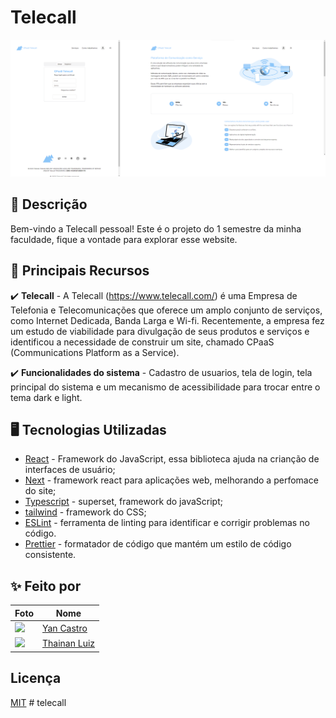 # Telecall

![preview](./public/preview.webp)

## 💭 Descrição

Bem-vindo a Telecall pessoal! Este é o projeto do 1 semestre da minha faculdade, fique a vontade para explorar esse website.

## 🚀 Principais Recursos

✔️ **Telecall** - A Telecall (https://www.telecall.com/) é uma Empresa de Telefonia e Telecomunicações que oferece um
amplo conjunto de serviços, como Internet Dedicada, Banda Larga e Wi-fi. Recentemente, a empresa fez
um estudo de viabilidade para divulgação de seus produtos e serviços e identificou a necessidade de
construir um site, chamado CPaaS (Communications Platform as a Service).

✔️ **Funcionalidades do sistema** - Cadastro de usuarios, tela de login, tela principal do sistema e um mecanismo de acessibilidade para trocar entre o tema dark e light.

## 🖥️ Tecnologias Utilizadas

- [React](https://react.dev) - Framework do JavaScript, essa biblioteca ajuda na crianção de interfaces de usuário;
- [Next](https://nextjs.org/) - framework react para aplicações web, melhorando a perfomace do site;
- [Typescript](https://www.typescriptlang.org) - superset, framework do javaScript;
- [tailwind](https://tailwindcss.com/) - framework do CSS;
- [ESLint](https://eslint.org) - ferramenta de linting para identificar e corrigir problemas no código.
- [Prettier](https://prettier.io) - formatador de código que mantém um estilo de código consistente.

## ✨ Feito por

| Foto                                                       | Nome                                                 |
| ---------------------------------------------------------- | ---------------------------------------------------- |
| <img src="https://github.com/cplxx.png" width="100"> | [Yan Castro](https://github.com/cplxx) |
<img src="https://github.com/ThainanLM.png" width="100"> | [Thainan Luiz](https://github.com/ThainanLM) |

## Licença

[MIT](https://choosealicense.com/licenses/mit/)
#   t e l e c a l l 
 
 